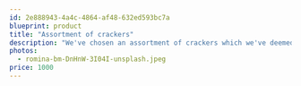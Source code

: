 ```yaml
---
id: 2e888943-4a4c-4864-af48-632ed593bc7a
blueprint: product
title: "Assortment of crackers"
description: "We've chosen an assortment of crackers which we've deemed are perfect for putting your delicious cheese on."
photos:
  - romina-bm-DnHnW-3I04I-unsplash.jpeg
price: 1000
---
```

